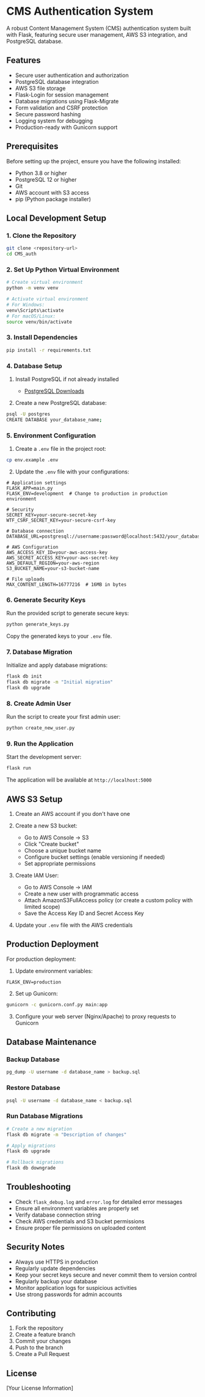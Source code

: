 # CMS Authentication System

A robust Content Management System (CMS) authentication system built with Flask, featuring secure user management, AWS S3 integration, and PostgreSQL database.

## Features

- Secure user authentication and authorization
- PostgreSQL database integration
- AWS S3 file storage
- Flask-Login for session management
- Database migrations using Flask-Migrate
- Form validation and CSRF protection
- Secure password hashing
- Logging system for debugging
- Production-ready with Gunicorn support

## Prerequisites

Before setting up the project, ensure you have the following installed:

- Python 3.8 or higher
- PostgreSQL 12 or higher
- Git
- AWS account with S3 access
- pip (Python package installer)

## Local Development Setup

### 1. Clone the Repository

```bash
git clone <repository-url>
cd CMS_auth
```

### 2. Set Up Python Virtual Environment

```bash
# Create virtual environment
python -m venv venv

# Activate virtual environment
# For Windows:
venv\Scripts\activate
# For macOS/Linux:
source venv/bin/activate
```

### 3. Install Dependencies

```bash
pip install -r requirements.txt
```

### 4. Database Setup

1. Install PostgreSQL if not already installed
   - [PostgreSQL Downloads](https://www.postgresql.org/download/)

2. Create a new PostgreSQL database:
```bash
psql -U postgres
CREATE DATABASE your_database_name;
```

### 5. Environment Configuration

1. Create a `.env` file in the project root:
```bash
cp env.example .env
```

2. Update the `.env` file with your configurations:
```plaintext
# Application settings
FLASK_APP=main.py
FLASK_ENV=development  # Change to production in production environment

# Security
SECRET_KEY=your-secure-secret-key
WTF_CSRF_SECRET_KEY=your-secure-csrf-key

# Database connection
DATABASE_URL=postgresql://username:password@localhost:5432/your_database_name

# AWS Configuration
AWS_ACCESS_KEY_ID=your-aws-access-key
AWS_SECRET_ACCESS_KEY=your-aws-secret-key
AWS_DEFAULT_REGION=your-aws-region
S3_BUCKET_NAME=your-s3-bucket-name

# File uploads
MAX_CONTENT_LENGTH=16777216  # 16MB in bytes
```

### 6. Generate Security Keys

Run the provided script to generate secure keys:
```bash
python generate_keys.py
```

Copy the generated keys to your `.env` file.

### 7. Database Migration

Initialize and apply database migrations:
```bash
flask db init
flask db migrate -m "Initial migration"
flask db upgrade
```

### 8. Create Admin User

Run the script to create your first admin user:
```bash
python create_new_user.py
```

### 9. Run the Application

Start the development server:
```bash
flask run
```

The application will be available at `http://localhost:5000`

## AWS S3 Setup

1. Create an AWS account if you don't have one
2. Create a new S3 bucket:
   - Go to AWS Console → S3
   - Click "Create bucket"
   - Choose a unique bucket name
   - Configure bucket settings (enable versioning if needed)
   - Set appropriate permissions

3. Create IAM User:
   - Go to AWS Console → IAM
   - Create a new user with programmatic access
   - Attach AmazonS3FullAccess policy (or create a custom policy with limited scope)
   - Save the Access Key ID and Secret Access Key

4. Update your `.env` file with the AWS credentials

## Production Deployment

For production deployment:

1. Update environment variables:
```plaintext
FLASK_ENV=production
```

2. Set up Gunicorn:
```bash
gunicorn -c gunicorn.conf.py main:app
```

3. Configure your web server (Nginx/Apache) to proxy requests to Gunicorn

## Database Maintenance

### Backup Database
```bash
pg_dump -U username -d database_name > backup.sql
```

### Restore Database
```bash
psql -U username -d database_name < backup.sql
```

### Run Database Migrations
```bash
# Create a new migration
flask db migrate -m "Description of changes"

# Apply migrations
flask db upgrade

# Rollback migrations
flask db downgrade
```

## Troubleshooting

- Check `flask_debug.log` and `error.log` for detailed error messages
- Ensure all environment variables are properly set
- Verify database connection string
- Check AWS credentials and S3 bucket permissions
- Ensure proper file permissions on uploaded content

## Security Notes

- Always use HTTPS in production
- Regularly update dependencies
- Keep your secret keys secure and never commit them to version control
- Regularly backup your database
- Monitor application logs for suspicious activities
- Use strong passwords for admin accounts

## Contributing

1. Fork the repository
2. Create a feature branch
3. Commit your changes
4. Push to the branch
5. Create a Pull Request

## License

[Your License Information]